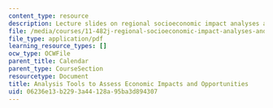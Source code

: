 ```yaml
---
content_type: resource
description: Lecture slides on regional socioeconomic impact analyses and modeling.
file: /media/courses/11-482j-regional-socioeconomic-impact-analyses-and-modeling-fall-2007/06236e13b2293a44128a95ba3d894307_lec.pdf
file_type: application/pdf
learning_resource_types: []
ocw_type: OCWFile
parent_title: Calendar
parent_type: CourseSection
resourcetype: Document
title: Analysis Tools to Assess Economic Impacts and Opportunities
uid: 06236e13-b229-3a44-128a-95ba3d894307
---
```


